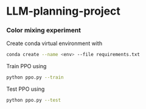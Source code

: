 # LLM-planning-project

### Color mixing experiment

Create conda virtual environment with

```bash
conda create --name <env> --file requirements.txt
```

Train PPO using

```bash
python ppo.py --train
```

Test PPO using

```bash
python ppo.py --test
```

